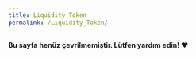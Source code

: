 ```yaml
---
title: Liquidity Token
permalink: /Liquidity_Token/
---
```


**Bu sayfa henüz çevrilmemiştir. Lütfen yardım edin! ❤**
